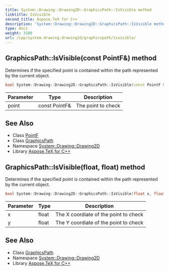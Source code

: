```yaml
---
title: System::Drawing::Drawing2D::GraphicsPath::IsVisible method
linktitle: IsVisible
second_title: Aspose.TeX for C++
description: 'System::Drawing::Drawing2D::GraphicsPath::IsVisible method. Determines if the specified point is contained within the path represented by the current object in C++.'
type: docs
weight: 3100
url: /cpp/system.drawing.drawing2d/graphicspath/isvisible/
---
```

## GraphicsPath::IsVisible(const PointF\&) method


Determines if the specified point is contained within the path represented by the current object.

```cpp
bool System::Drawing::Drawing2D::GraphicsPath::IsVisible(const PointF &point)
```


| Parameter | Type | Description |
| --- | --- | --- |
| point | const PointF\& | The point to check |

## See Also

* Class [PointF](../../../system.drawing/pointf/)
* Class [GraphicsPath](../)
* Namespace [System::Drawing::Drawing2D](../../)
* Library [Aspose.TeX for C++](../../../)
## GraphicsPath::IsVisible(float, float) method


Determines if the specified point is contained within the path represented by the current object.

```cpp
bool System::Drawing::Drawing2D::GraphicsPath::IsVisible(float x, float y)
```


| Parameter | Type | Description |
| --- | --- | --- |
| x | float | The X coordiate of the point to check |
| y | float | The Y coordiate of the point to check |

## See Also

* Class [GraphicsPath](../)
* Namespace [System::Drawing::Drawing2D](../../)
* Library [Aspose.TeX for C++](../../../)
